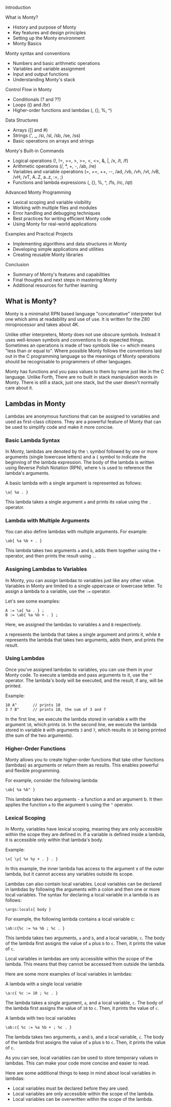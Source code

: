 Introduction

What is Monty?

* History and purpose of Monty
* Key features and design principles
* Setting up the Monty environment
* Monty Basics

Monty syntax and conventions

* Numbers and basic arithmetic operations
* Variables and variable assignment
* Input and output functions
* Understanding Monty's stack

Control Flow in Monty

* Conditionals (? and ??)
* Loops (() and /br)
* Higher-order functions and lambdas (, {}, %, ^)

Data Structures

* Arrays ([] and #)
* Strings (', _, /si, /sl, /sb, /se, /ss)
* Basic operations on arrays and strings

Monty's Built-in Commands

* Logical operations (!, !=, ==, >, >=, <, <=, &, |, /x, /t, /f)
* Arithmetic operations (/, *, +, -, /ab, /re)
* Variables and variable operations (=, +=, ++, --, /ad, /vb, /vh, /vt, /vB, /vH, /vT, A..Z, a..z, :=, ;)
* Functions and lambda expressions (, {}, %, ^, /fs, /rc, /qt)

Advanced Monty Programming

* Lexical scoping and variable visibility
* Working with multiple files and modules
* Error handling and debugging techniques
* Best practices for writing efficient Monty code
* Using Monty for real-world applications

Examples and Practical Projects

* Implementing algorithms and data structures in Monty
* Developing simple applications and utilities
* Creating reusable Monty libraries

Conclusion

* Summary of Monty's features and capabilities
* Final thoughts and next steps in mastering Monty
* Additional resources for further learning

## What is Monty?

Monty is a minimalist RPN based language "concatenative" interpreter but one
which aims at readability and use of use. It is written for the Z80 miroprocessor
and takes about 4K.

Unlike other interpreters, Monty does not use obscure symbols. Instead it uses
well-known symbols and conventions to do expected things. Sometimes an operations
is made of two symbols like <= which means "less than or equal to". Where possible
Monty follows the conventions laid out in the C programming language so the meanings
of Monty operations should be recognisable to programmers of other languages.

Monty has functions and you pass values to them by name just like in the C language.
Unlike Forth, There are no built in stack manipulation words in Monty. There is
still a stack, just one stack, but the user doesn't normally care about it.

## Lambdas in Monty

Lambdas are anonymous functions that can be assigned to variables and used as 
first-class citizens. They are a powerful feature of Monty that can be used to 
simplify code and make it more concise.

### Basic Lambda Syntax

In Monty, lambdas are denoted by the `\` symbol followed by one or more arguments 
(single lowercase letters) and a `{` symbol to indicate the beginning of the 
lambda expression. The body of the lambda is written using Reverse Polish Notation (RPN), 
where `%` is used to reference the lambda's arguments.

A basic lambda with a single argument is represented as follows:
```
\a{ %a . }
```
This lambda takes a single argument `a` and prints its value using the `.` operator.

### Lambda with Multiple Arguments

You can also define lambdas with multiple arguments. For example:
```
\ab{ %a %b + . }
```
This lambda takes two arguments `a` and `b`, adds them together using the `+` operator, 
and then prints the result using `.`.

### Assigning Lambdas to Variables

In Monty, you can assign lambdas to variables just like any other value. 
Variables in Monty are limited to a single uppercase or lowercase letter. To 
assign a lambda to a variable, use the `:=` operator.

Let's see some examples:
```
A := \a{ %a . } ;
B := \ab{ %a %b + . } ;
```
Here, we assigned the lambdas to variables `A` and `B` respectively. 

`A` represents the lambda that takes a single argument and prints it, while `B` 
represents the lambda that takes two arguments, adds them, and prints the result.

### Using Lambdas

Once you've assigned lambdas to variables, you can use them in your Monty code. 
To execute a lambda and pass arguments to it, use the `^` operator. The lambda's 
body will be executed, and the result, if any, will be printed.

Example:
```
10 A^       // prints 10
3 7 B^      // prints 10, the sum of 3 and 7
```

In the first line, we execute the lambda stored in variable `A` with the argument `10`, 
which prints `10`. In the second line, we execute the lambda stored in variable `B` with 
arguments `3` and `7`, which results in `10` being printed (the sum of the two arguments).

### Higher-Order Functions

Monty allows you to create higher-order functions that take other functions (lambdas) 
as arguments or return them as results. This enables powerful and flexible programming.

For example, consider the following lambda:
```
\ab{ %a %b^ }
```
This lambda takes two arguments - a function a and an argument b. It then applies 
the function `a` to the argument `b` using the `^` operator.

### Lexical Scoping

In Monty, variables have lexical scoping, meaning they are only accessible within 
the scope they are defined in. If a variable is defined inside a lambda, it is 
accessible only within that lambda's body.

Example:
```
\x{ \y{ %x %y + . } . }
```
In this example, the inner lambda has access to the argument x of the outer lambda, 
but it cannot access any variables outside its scope.

Lambdas can also contain local variables. Local variables can be declared in 
lambdas by following the arguments with a colon and then one or more local variables. 
The syntax for declaring a local variable in a lambda is as follows:
```
\args:locals{ body }
```
For example, the following lambda contains a local variable c:
```
\ab:c{%c := %a %b ; %c . }
```
This lambda takes two arguments, `a` and `b`, and a local variable, `c`. 
The body of the lambda first assigns the value of `a` plus `b` to `c`. 
Then, it prints the value of `c`.

Local variables in lambdas are only accessible within the scope of the lambda. 
This means that they cannot be accessed from outside the lambda.

Here are some more examples of local variables in lambdas:

A lambda with a single local variable
```
\a:c{ %c := 10 ; %c . }
```
The lambda takes a single argument, `a`, and a local variable, `c`. The body of 
the lambda first assigns the value of `10` to `c`. Then, it prints the value of `c`.

A lambda with two local variables
```
\ab:c{ %c := %a %b + ; %c . }
```
The lambda takes two arguments, `a` and `b`, and a local variable, `c`. The body 
of the lambda first assigns the value of `a` plus `b` to `c`. Then, it prints the 
value of `c`.

As you can see, local variables can be used to store temporary values in lambdas. 
This can make your code more concise and easier to read.

Here are some additional things to keep in mind about local variables in lambdas:

* Local variables must be declared before they are used.
* Local variables are only accessible within the scope of the lambda.
* Local variables can be overwritten within the scope of the lambda.


